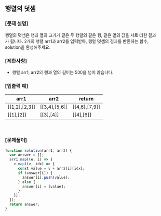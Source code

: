 ## 행렬의 덧셈

### [문제 설명]

행렬의 덧셈은 행과 열의 크기가 같은 두 행렬의 같은 행, 같은 열의 값을 서로 더한 결과가 됩니다. 2개의 행렬 arr1과 arr2를 입력받아, 행렬 덧셈의 결과를 반환하는 함수, solution을 완성해주세요.

### [제한사항]

- 행렬 arr1, arr2의 행과 열의 길이는 500을 넘지 않습니다.

### [입출력 예]

| arr1          | arr2          | return        |
| ------------- | ------------- | ------------- |
| [[1,2],[2,3]] | [[3,4],[5,6]] | [[4,6],[7,9]] |
| [[1],[2]]     | [[3],[4]]     | [[4],[6]]     |

<br />

### [문제풀이]

```javascript
function solution(arr1, arr2) {
  var answer = [];
  arr1.map((e, i) => {
    e.map((v, idx) => {
      const value = v + arr2[i][idx];
      if (answer[i]) {
        answer[i].push(value);
      } else {
        answer[i] = [value];
      }
    });
  });
  return answer;
}
```
